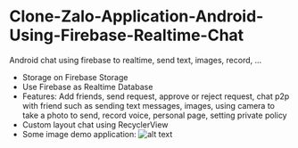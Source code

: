 # Clone-Zalo-Application-Android-Using-Firebase-Realtime-Chat
Android chat using firebase to realtime, send text, images, record, ...
- Storage on Firebase Storage
- Use Firebase as Realtime Database
- Features: Add friends, send request, approve or reject request, chat p2p with friend such as sending text messages, images, 
using camera to take a photo to send, record voice, personal page, setting private policy
- Custom layout chat using RecyclerView
- Some image demo application:
![alt text](https://raw.githubusercontent.com/cuongbphv/APho-Chat-Application-Android-Using-Firebase-Realtime/blob/master/app/src/main/res/drawable/chat_layout.png)
